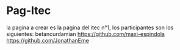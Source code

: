 # Pag-Itec
la pagina a crear es la pagina del itec n°1, los participantes son los siguientes:
betancurdamian
https://github.com/maxi-espindola
https://github.com/JonathanEme



